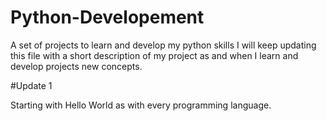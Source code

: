 # Python-Developement
A set of projects to learn and develop my python skills
I will keep updating this file with a short description of my project as and when I learn and develop projects new concepts.

#Update 1

Starting with Hello World as with every programming language.
